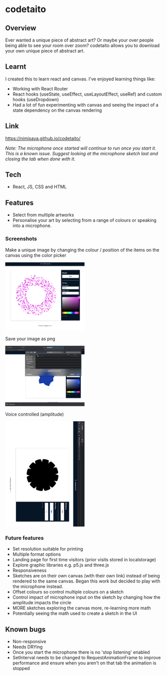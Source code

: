 # codetaito

## Overview

Ever wanted a unique piece of abstract art? Or maybe your over people being able to see your room over zoom? codetaito allows you to download your own unique piece of abstract art.

## Learnt

I created this to learn react and canvas. I've enjoyed learning things like:

- Working with React Router
- React hooks (useState, useEffect, useLayoutEffect, useRef) and custom hooks (useDropdown)
- Had a lot of fun experimenting with canvas and seeing the impact of a state dependency on the canvas rendering

## Link

https://nimisaya.github.io/codetaito/

_Note: The microphone once started will continue to run once you start it. This is a known issue. Suggest looking at the microphone sketch last and closing the tab when done with it._

## Tech

- React, JS, CSS and HTML

## Features

- Select from multiple artworks
- Personalise your art by selecting from a range of colours or speaking into a microphone.


### Screenshots

Make a unique image by changing the colour / position of the items on the canvas using the color picker

<img src="https://raw.githubusercontent.com/nimisaya/codetaito/main/screenshots/codetaito_c.png" width="50%" alt="Wreath sketch">


Save your image as png

<img src="https://raw.githubusercontent.com/nimisaya/codetaito/main/screenshots/codetaito_saveImg.png" width="50%" alt="Save image">

Voice controlled (amplitude)

<img src="https://raw.githubusercontent.com/nimisaya/codetaito/main/screenshots/codetaito_mikehack.png" width="50%" alt="Voice controlled (amplitude)">



### Future features

- Set resolution suitable for printing
- Multiple format options
- Landing page for first time visitors (prior visits stored in localstorage)
- Explore graphic libraries e.g. p5.js and three.js
- Responsiveness
- Sketches are on their own canvas (with their own link) instead of being rendered to the same canvas. Began this work but decided to play with the microphone instead.
- Offset colours so control multiple colours on a sketch
- Control impact of microphone input on the sketch by changing how the amplitude impacts the circle
- MORE sketches exploring the canvas more, re-learning more math
- Potentially seeing the math used to create a sketch in the UI

## Known bugs

- Non-responsive
- Needs DRYing
- Once you start the microphone there is no 'stop listening' enabled
- SetInterval needs to be changed to RequestAnimationFrame to improve performance and ensure when you aren't on that tab the animation is stopped
